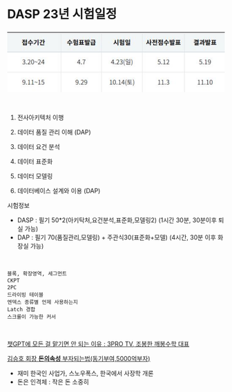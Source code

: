 # DASP 23년 시험일정

![23년 시험일정](./img/s0101.JPG)

<br>

1. 전사아키텍처 이행

1. 데이터 품질 관리 이해 (DAP)

2. 데이터 요건 분석

3. 데이터 표준화

4. 데이터 모델링

5. 데이터베이스 설계와 이용 (DAP)

시험정보
- DASP : 필기 50*2(아키탁처,요건분석,표준화,모델링2) (1시간 30분, 30분이후 퇴실 가능)
- DAP : 필기 70(품질관리,모델링) + 주관식30(표준화+모델) (4시간, 30분 이후 화장실 가능)

<br>

    블록, 확장영역, 세그먼트
    CKPT 
    2PC
    드라이빙 테이블
    엔덱스 종류별 언제 사용하는지
    Latch 경합
    스크롤이 가능한 커서

<br>


[챗GPT에 모든 걸 맡기면 안 되는 이유 : 3PRO TV, 조봉한 깨봉수학 대표](https://www.youtube.com/watch?v=vCr6Frmritg&list=PLQvqXcm97CTCa3KE90z0rhBQKlxpNhzCG)

[김승호 회장 **돈의속성** 부자되는법(동기부여,5000억부자)](https://www.youtube.com/watch?v=kqlKPbqynTw)
- 재미 한국인 사업가, 스노우폭스, 한국에서 사장학 개론
- 돈은 인격체 : 작은 돈 소중히